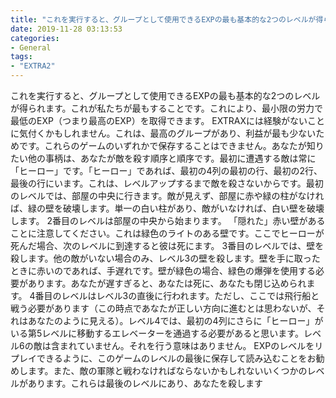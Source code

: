 ```yaml
---
title: "これを実行すると、グループとして使用できるEXPの最も基本的な2つのレベルが得られます。"
date: 2019-11-28 03:13:53
categories:
- General
tags:
- "EXTRA2"
---
```


これを実行すると、グループとして使用できるEXPの最も基本的な2つのレベルが得られます。これが私たちが最もすることです。これにより、最小限の労力で最低のEXP（つまり最高のEXP）を取得できます。 EXTRAXには経験がないことに気付くかもしれません。これは、最高のグループがあり、利益が最も少ないためです。これらのゲームのいずれかで保存することはできません。あなたが知りたい他の事柄は、あなたが敵を殺す順序と順序です。最初に遭遇する敵は常に「ヒーロー」です。「ヒーロー」であれば、最初の4列の最初の行、最初の2行、最後の行にいます。これは、レベルアップするまで敵を殺さないからです。最初のレベルでは、部屋の中央に行きます。敵が見えず、部屋に赤や緑の柱がなければ、緑の壁を破壊します。単一の白い柱があり、敵がいなければ、白い壁を破壊します。 2番目のレベルは部屋の中央から始まります。 「隠れた」赤い壁があることに注意してください。これは緑色のライトのある壁です。ここでヒーローが死んだ場合、次のレベルに到達すると彼は死にます。 3番目のレベルでは、壁を殺します。他の敵がいない場合のみ、レベル3の壁を殺します。壁を手に取ったときに赤いのであれば、手遅れです。壁が緑色の場合、緑色の爆弾を使用する必要があります。あなたが遅すぎると、あなたは死に、あなたも閉じ込められます。 4番目のレベルはレベル3の直後に行われます。ただし、ここでは飛行船と戦う必要があります（この時点であなたが正しい方向に進むとは思わないが、それはあなたのように見える）。レベル4では、最初の4列にさらに「ヒーロー」がいる第5レベルに移動するエレベーターを通過する必要があると思います。レベル6の敵は含まれていません。それを行う意味はありません。 EXPのレベルをリプレイできるように、このゲームのレベルの最後に保存して読み込むことをお勧めします。また、敵の軍隊と戦わなければならないかもしれないいくつかのレベルがあります。これらは最後のレベルにあり、あなたを殺します
